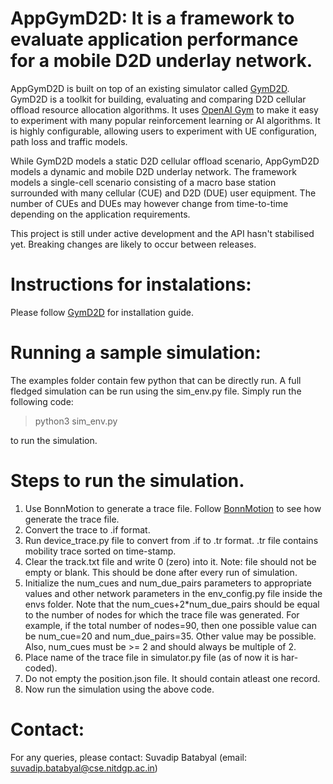# AppGymD2D: It is a framework to evaluate application performance for a mobile D2D underlay network. 
AppGymD2D is built on top of an existing simulator called [GymD2D](https://github.com/davidcotton/gym-d2d). GymD2D is a toolkit for building, evaluating and comparing D2D cellular offload resource allocation algorithms.
It uses [OpenAI Gym](https://gym.openai.com/) to make it easy to experiment with many popular reinforcement learning or AI algorithms. 
It is highly configurable, allowing users to experiment with UE configuration, path loss and traffic models.

While GymD2D models a static D2D cellular offload scenario, AppGymD2D models a dynamic and mobile D2D underlay network. The framework models a single-cell scenario consisting of a macro base station surrounded with many cellular (CUE) and D2D (DUE) user equipment. The number of CUEs and DUEs may however change from time-to-time depending on the application requirements.

This project is still under active development and the API hasn't stabilised yet. 
Breaking changes are likely to occur between releases.

# Instructions for instalations:
Please follow [GymD2D](https://github.com/davidcotton/gym-d2d) for installation guide.

# Running a sample simulation:
The examples folder contain few python that can be directly run. A full fledged simulation can be run using the sim_env.py file.
Simply run the following code:
> python3 sim_env.py

to run the simulation.
# Steps to run the simulation.
1. Use BonnMotion to generate a trace file. Follow [BonnMotion](https://sys.cs.uos.de/bonnmotion/) to see how generate the trace file.
2. Convert the trace to .if format.
3. Run device_trace.py file to convert from .if to .tr format. .tr file contains mobility trace sorted on time-stamp.
4. Clear the track.txt file and write 0 (zero) into it. Note: file should not be empty or blank. This should be done after every run of simulation.
5. Initialize the num_cues and num_due_pairs parameters to appropriate values and other network parameters in the env_config.py file inside the envs folder. Note that the num_cues+2*num_due_pairs should be equal to the number of nodes for which the trace file was generated. For example, if the total number of nodes=90, then one possible value can be num_cue=20 and num_due_pairs=35. Other value may be possible. Also, num_cues must be >= 2 and should always be multiple of 2.
6. Place name of the trace file in simulator.py file (as of now it is har-coded). 
7. Do not empty the position.json file. It should contain atleast one record.
8. Now run the simulation using the above code.
  
# Contact:
For any queries, please contact: Suvadip Batabyal (email: suvadip.batabyal@cse.nitdgp.ac.in)
